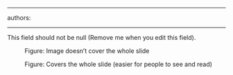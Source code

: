 

---
authors:

---




<span class='intro'> This field should not be null (Remove me when you edit this field). </span>


  <dl>
    <dt><img alt="" class="ms-rteCustom-ImageArea" src="/Standards/Communication/RulesToBetterPowerpointPresentations/PublishingImages/badSmall.jpg" /></dt>
    <dd class="ms-rteCustom-FigureBad">Figure&#58; Image doesn’t cover the whole slide</dd>
</dl>
<dl>
    <dt><img alt="" class="ms-rteCustom-ImageArea" src="/Standards/Communication/RulesToBetterPowerpointPresentations/PublishingImages/goodbig.jpg" /></dt>
    <dd class="ms-rteCustom-FigureGood">Figure&#58; Covers the whole slide (easier for people to see and read)</dd>
</dl>



